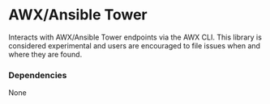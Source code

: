 # AWX/Ansible Tower

Interacts with AWX/Ansible Tower endpoints via the AWX CLI. This library is considered experimental and users are encouraged to file issues when and where they are found.

### Dependencies

None
